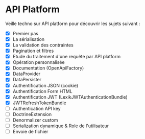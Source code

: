 # API Platform

Veille techno sur API platform pour découvrir les sujets suivant :

- [x] Premier pas
- [x] La sérialisation
- [x] La validation des contraintes
- [x] Pagination et filtres
- [x] Etude du traitement d'une requête par API platform
- [x] Opération personnalisée
- [x] Documentation (OpenApiFactory)
- [x] DataProvider
- [x] DataPersister
- [x] Authentification JSON (cookie)
- [x] Authentification Form HTML
- [x] Authentification JWT (LexikJWTAuthenticationBundle)
- [x] JWTRefreshTokenBundle
- [ ] Authentication API key
- [ ] DoctrineExtension
- [ ] Denormalizer custom
- [ ] Serialization dynamique & Role de l'utilisateur
- [ ] Envoie de fichier
